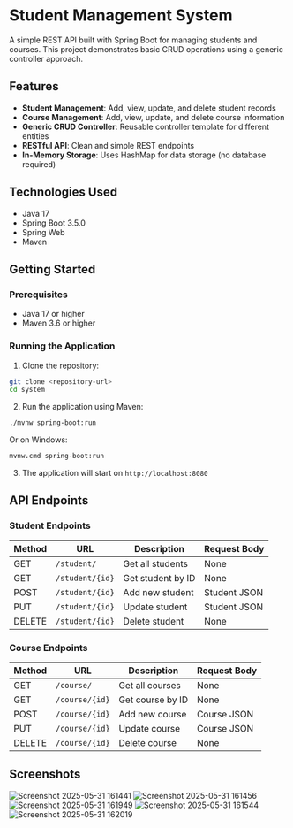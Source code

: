 # Student Management System

A simple REST API built with Spring Boot for managing students and courses. This project demonstrates basic CRUD operations using a generic controller approach.

## Features

- **Student Management**: Add, view, update, and delete student records
- **Course Management**: Add, view, update, and delete course information
- **Generic CRUD Controller**: Reusable controller template for different entities
- **RESTful API**: Clean and simple REST endpoints
- **In-Memory Storage**: Uses HashMap for data storage (no database required)

## Technologies Used

- Java 17
- Spring Boot 3.5.0
- Spring Web
- Maven

## Getting Started

### Prerequisites

- Java 17 or higher
- Maven 3.6 or higher

### Running the Application

1. Clone the repository:
```bash
git clone <repository-url>
cd system
```

2. Run the application using Maven:
```bash
./mvnw spring-boot:run
```

Or on Windows:
```bash
mvnw.cmd spring-boot:run
```

3. The application will start on `http://localhost:8080`

## API Endpoints

### Student Endpoints

| Method | URL | Description | Request Body |
|--------|-----|-------------|--------------|
| GET | `/student/` | Get all students | None |
| GET | `/student/{id}` | Get student by ID | None |
| POST | `/student/{id}` | Add new student | Student JSON |
| PUT | `/student/{id}` | Update student | Student JSON |
| DELETE | `/student/{id}` | Delete student | None |

### Course Endpoints

| Method | URL | Description | Request Body |
|--------|-----|-------------|--------------|
| GET | `/course/` | Get all courses | None |
| GET | `/course/{id}` | Get course by ID | None |
| POST | `/course/{id}` | Add new course | Course JSON |
| PUT | `/course/{id}` | Update course | Course JSON |
| DELETE | `/course/{id}` | Delete course | None |

## Screenshots

![Screenshot 2025-05-31 161441](https://github.com/user-attachments/assets/fe27a6f7-715c-45f0-aa9d-3cf06b344278)
![Screenshot 2025-05-31 161456](https://github.com/user-attachments/assets/324ced47-339f-4edd-a556-a46aef69e0af)
![Screenshot 2025-05-31 161949](https://github.com/user-attachments/assets/118ddb18-8e61-4771-bff7-b41fbf8258de)
![Screenshot 2025-05-31 161544](https://github.com/user-attachments/assets/e5b320c5-59af-4cc6-9e54-4dacf5868e44)
![Screenshot 2025-05-31 162019](https://github.com/user-attachments/assets/f71fe544-024b-4627-bbd9-28dd6dc85bfd)
